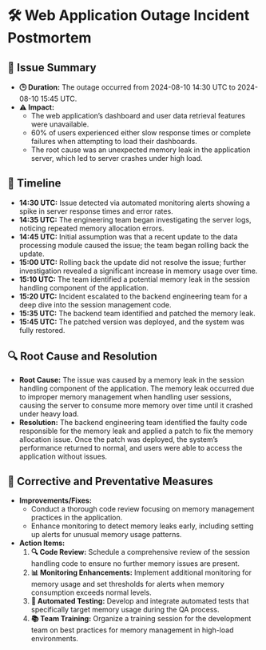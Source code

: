 # 🛠 Web Application Outage Incident Postmortem

## 📅 Issue Summary

- **🕒 Duration:** The outage occurred from 2024-08-10 14:30 UTC to 2024-08-10 15:45 UTC.
- **⚠️ Impact:** 
  - The web application’s dashboard and user data retrieval features were unavailable.
  - 60% of users experienced either slow response times or complete failures when attempting to load their dashboards.
  - The root cause was an unexpected memory leak in the application server, which led to server crashes under high load.

## 📜 Timeline

- **14:30 UTC:** Issue detected via automated monitoring alerts showing a spike in server response times and error rates.
- **14:35 UTC:** The engineering team began investigating the server logs, noticing repeated memory allocation errors.
- **14:45 UTC:** Initial assumption was that a recent update to the data processing module caused the issue; the team began rolling back the update.
- **15:00 UTC:** Rolling back the update did not resolve the issue; further investigation revealed a significant increase in memory usage over time.
- **15:10 UTC:** The team identified a potential memory leak in the session handling component of the application.
- **15:20 UTC:** Incident escalated to the backend engineering team for a deep dive into the session management code.
- **15:35 UTC:** The backend team identified and patched the memory leak.
- **15:45 UTC:** The patched version was deployed, and the system was fully restored.

## 🔍 Root Cause and Resolution

- **Root Cause:** The issue was caused by a memory leak in the session handling component of the application. The memory leak occurred due to improper memory management when handling user sessions, causing the server to consume more memory over time until it crashed under heavy load.
- **Resolution:** The backend engineering team identified the faulty code responsible for the memory leak and applied a patch to fix the memory allocation issue. Once the patch was deployed, the system’s performance returned to normal, and users were able to access the application without issues.

## 🚀 Corrective and Preventative Measures

- **Improvements/Fixes:**
  - Conduct a thorough code review focusing on memory management practices in the application.
  - Enhance monitoring to detect memory leaks early, including setting up alerts for unusual memory usage patterns.
- **Action Items:**
  1. **🔍 Code Review:** Schedule a comprehensive review of the session handling code to ensure no further memory issues are present.
  2. **📊 Monitoring Enhancements:** Implement additional monitoring for memory usage and set thresholds for alerts when memory consumption exceeds normal levels.
  3. **🧪 Automated Testing:** Develop and integrate automated tests that specifically target memory usage during the QA process.
  4. **📚 Team Training:** Organize a training session for the development team on best practices for memory management in high-load environments.

